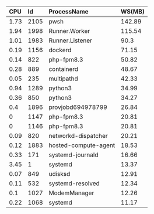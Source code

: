 

|CPU|Id|ProcessName|WS(MB)|
|:--|:--|:--|:--|
|1.73|2105|pwsh|142.89|
|1.94|1998|Runner.Worker|115.54|
|1.01|1983|Runner.Listener|90.3|
|0.19|1156|dockerd|71.15|
|0.14|822|php-fpm8.3|50.82|
|0.28|889|containerd|48.67|
|0.05|235|multipathd|42.33|
|0.94|1289|python3|34.99|
|0.36|850|python3|34.27|
|0.4|1896|provjobd694978799|26.84|
|0|1147|php-fpm8.3|20.81|
|0|1146|php-fpm8.3|20.81|
|0.09|820|networkd-dispatcher|20.21|
|0.12|1883|hosted-compute-agent|18.53|
|0.33|171|systemd-journald|16.66|
|3.45|1|systemd|13.37|
|0.07|849|udisksd|12.91|
|0.11|532|systemd-resolved|12.34|
|0.1|1027|ModemManager|12.26|
|0.22|1068|systemd|11.17|

